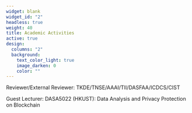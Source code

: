 ```yaml
---
widget: blank
widget_id: "2"
headless: true
weight: 40
title: Academic Activities
active: true
design:
  columns: "2"
  background:
    text_color_light: true
    image_darken: 0
    color: ""
---
```

Reviewer/External Reviewer: 
TKDE/TNSE/AAAI/TII/DASFAA/ICDCS/CIST

Guest Lecturer: 
DASA5022 (HKUST): Data Analysis and Privacy Protection on Blockchain
